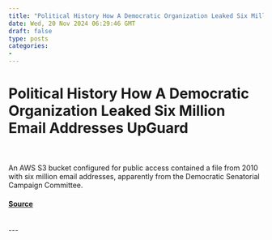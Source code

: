 ```yaml
---
title: "Political History How A Democratic Organization Leaked Six Million Email Addresses UpGuard"
date: Wed, 20 Nov 2024 06:29:46 GMT
draft: false
type: posts
categories: 
- 
---
```

# Political History How A Democratic Organization Leaked Six Million Email Addresses UpGuard

<br/>

<br/>
An AWS S3 bucket configured for public access contained a file from 2010 with six million email addresses, apparently from the Democratic Senatorial Campaign Committee.

#### [Source](https://www.upguard.com/breaches/data-leak-dscc-six-million-email-addresses)

<br/>
---
